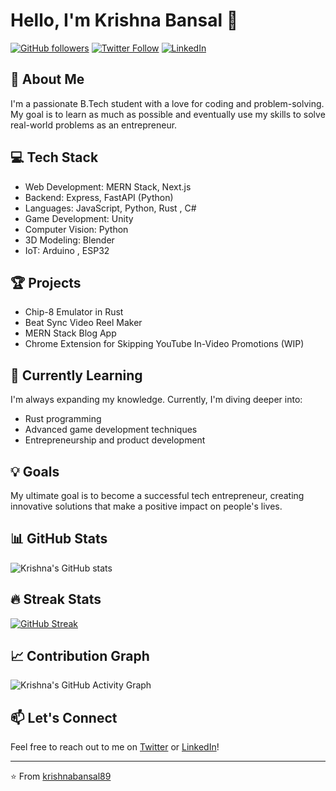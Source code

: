 # Hello, I'm Krishna Bansal 👋

[![GitHub followers](https://img.shields.io/github/followers/krishnabansal89?label=Follow&style=social)](https://github.com/krishnabansal89)
[![Twitter Follow](https://img.shields.io/twitter/follow/krishna__bansal?label=Follow&style=social)](https://twitter.com/krishna__bansal)
[![LinkedIn](https://img.shields.io/badge/-Krishna%20Bansal-blue?style=flat-square&logo=Linkedin&logoColor=white&link=https://www.linkedin.com/in/krishna-bansal-a82a68254/)](https://www.linkedin.com/in/krishna-bansal-a82a68254/)

## 🚀 About Me

I'm a passionate B.Tech student with a love for coding and problem-solving. My goal is to learn as much as possible and eventually use my skills to solve real-world problems as an entrepreneur.

## 💻 Tech Stack

- Web Development: MERN Stack, Next.js
- Backend: Express, FastAPI (Python)
- Languages: JavaScript, Python, Rust , C#
- Game Development: Unity
- Computer Vision: Python
- 3D Modeling: Blender
- IoT: Arduino , ESP32

## 🏆 Projects

- Chip-8 Emulator in Rust
- Beat Sync Video Reel Maker
- MERN Stack Blog App
- Chrome Extension for Skipping YouTube In-Video Promotions (WIP)

## 🌱 Currently Learning

I'm always expanding my knowledge. Currently, I'm diving deeper into:

- Rust programming
- Advanced game development techniques
- Entrepreneurship and product development

## 💡 Goals

My ultimate goal is to become a successful tech entrepreneur, creating innovative solutions that make a positive impact on people's lives.

## 📊 GitHub Stats

![Krishna's GitHub stats](https://github-readme-stats.vercel.app/api?username=krishnabansal89&show_icons=true&theme=radical)

## 🔥 Streak Stats

[![GitHub Streak](https://github-readme-streak-stats.herokuapp.com/?user=krishnabansal89&theme=dark)](https://git.io/streak-stats)

## 📈 Contribution Graph

![Krishna's GitHub Activity Graph](https://github-readme-activity-graph.vercel.app/graph?username=krishnabansal89&theme=github) 


## 📫 Let's Connect

Feel free to reach out to me on [Twitter](https://twitter.com/krishna__bansal) or [LinkedIn](https://www.linkedin.com/in/krishna-bansal-a82a68254/)!

---

⭐️ From [krishnabansal89](https://github.com/krishnabansal89)

